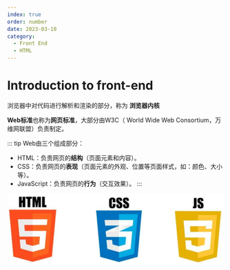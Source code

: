 ```yaml
---
index: true
order: number
date: 2023-03-10
category: 
  - Front End
  - HTML
---
```


# Introduction to front-end
<!-- more -->

浏览器中对代码进行解析和渲染的部分，称为 **浏览器内核**

**Web标准**也称为**网页标准**，大部分由W3C（ World Wide Web Consortium，万维网联盟）负责制定。  

::: tip Web由三个组成部分：

- HTML：负责网页的**结构**（页面元素和内容）。
- CSS：负责网页的**表现**（页面元素的外观、位置等页面样式，如：颜色、大小等）。
- JavaScript：负责网页的**行为**（交互效果）。
:::

![image-20230309170412197](./assets/image-20230309170412197.png)
